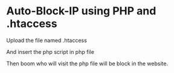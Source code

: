# Auto-Block-IP using PHP and .htaccess

<p>Upload the file named .htaccess</p>

<p>And insert the php script in php file</p>

<p>Then boom who will visit the php file will be block in the website.</p>
